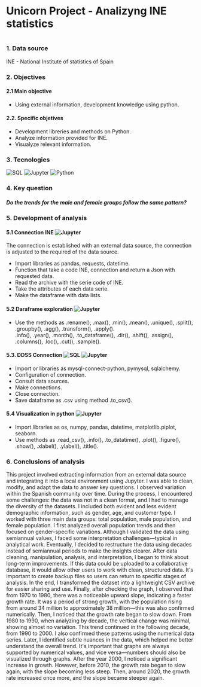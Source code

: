 
<h1> Unicorn Project - Analizyng INE statistics <h1>

### 1. Data source
 INE - National Institute of statistics of Spain
 
### 2. Objectives
#### 2.1 Main objective
- Using external information, development knowledge using python.
#### 2.2. Specific objetives 
- Development libreries and methods on Python.
- Analyze information provided for INE.
- Visualyze relevant information.

### 3. Tecnologies
![SQL](https://img.shields.io/badge/-Sql-f29111?style=for-the-badge&logo=mysql)
![Jupyter](https://img.shields.io/badge/-Jupyter-white?style=for-the-badge&logo=Jupyter)
![Python](https://img.shields.io/badge/-Python-9370DB?style=for-the-badge&logo=Python)

### 4. Key question
##### Do the trends for the male and female groups follow the same pattern?

### 5. Development of analysis
#### 5.1 Connection INE ![Jupyter](https://img.shields.io/badge/-Jupyter-white?style=for-the-badge&logo=Jupyter)
The connection is established with an external data source, the connection is adjusted to the required of the data source.
- Import libraries as pandas, requests, datetime.
- Function that take a code INE, connection and return a Json with requested data.
- Read the archive with the serie code of INE.
- Take the attributes of each data serie.
- Make the dataframe with data lists.
#### 5.2 Daraframe exploration ![Jupyter](https://img.shields.io/badge/-Jupyter-white?style=for-the-badge&logo=Jupyter)
- Use the methods as .rename(), .max(), .min(), .mean(), .unique(), .split(), .groupby(), .agg(), .transform(), .apply(). <br/>
.info(), .year(), .month(), .to_dataframe(), .dir(), .shift(), .assign(), .columns(), .loc(), .cut(), .sample().
#### 5.3. DDSS Connection ![SQL](https://img.shields.io/badge/-Sql-f29111?style=for-the-badge&logo=mysql) ![Jupyter](https://img.shields.io/badge/-Jupyter-white?style=for-the-badge&logo=Jupyter)
- Import or libraries as mysql-connect-python, pymysql, sqlalchemy.
- Configuration of connection.
- Consult data sources.
- Make connections.
- Close connection.
- Save dataframe as .csv using method .to_csv().
#### 5.4 Visualization in python ![Jupyter](https://img.shields.io/badge/-Jupyter-white?style=for-the-badge&logo=Jupyter)
- Import libraries as os, numpy, pandas, datetime, matplotlib.piplot, seaborn.
- Use methods as .read_csv(), .info(), .to_datatime(), .plot(), .figure(), .show(), .xlabel(), .ylabel(), .title().

### 6. Conclusions of analysis
This project involved extracting information from an external data source and integrating it into a local environment using Jupyter. I was able to clean, modify, and adapt the data to answer key questions. I observed variation within the Spanish community over time.
During the process, I encountered some challenges: the data was not in a clean format, and I had to manage the diversity of the datasets. I included both evident and less evident demographic information, such as gender, age, and customer type.
I worked with three main data groups: total population, male population, and female population. I first analyzed overall population trends and then focused on gender-specific variations.
Although I validated the data using semiannual values, I faced some interpretation challenges—typical in analytical work. Eventually, I decided to restructure the data using decades instead of semiannual periods to make the insights clearer.
After data cleaning, manipulation, analysis, and interpretation, I began to think about long-term improvements. If this data could be uploaded to a collaborative database, it would allow other users to work with clean, structured data. It's important to create backup files so users can return to specific stages of analysis. In the end, I transformed the dataset into a lightweight CSV archive for easier sharing and use.
Finally, after checking the graph, I observed that from 1970 to 1980, there was a noticeable upward slope, indicating a faster growth rate. It was a period of strong growth, with the population rising from around 34 million to approximately 38 million—this was also confirmed numerically.
Then, I noticed that the growth rate began to slow down. From 1980 to 1990, when analyzing by decade, the vertical change was minimal, showing almost no variation. This trend continued in the following decade, from 1990 to 2000. I also confirmed these patterns using the numerical data series.
Later, I identified subtle nuances in the data, which helped me better understand the overall trend. It's important that graphs are always supported by numerical values, and vice versa—numbers should also be visualized through graphs.
After the year 2000, I noticed a significant increase in growth. However, before 2010, the growth rate began to slow again, with the slope becoming less steep. Then, around 2020, the growth rate increased once more, and the slope became steeper again.
  
